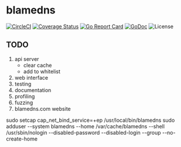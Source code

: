 # blamedns

[![CircleCI](https://circleci.com/gh/joshuarubin/blamedns.svg?style=svg)](https://circleci.com/gh/joshuarubin/blamedns) [![Coverage Status](https://coveralls.io/repos/github/joshuarubin/blamedns/badge.svg?branch=master)](https://coveralls.io/github/joshuarubin/blamedns?branch=master) [![Go Report Card](https://goreportcard.com/badge/jrubin.io/blamedns)](https://goreportcard.com/report/jrubin.io/blamedns) [![GoDoc](https://godoc.org/jrubin.io/blamedns?status.svg)](https://godoc.org/jrubin.io/blamedns) ![License](https://img.shields.io/badge/license-apache-blue.svg)

## TODO

1. api server
    * clear cache
    * add to whitelist
1. web interface
1. testing
1. documentation
1. profiling
1. fuzzing
1. blamedns.com website

sudo setcap cap_net_bind_service=+ep /usr/local/bin/blamedns
sudo adduser --system blamedns --home /var/cache/blamedns --shell /usr/sbin/nologin --disabled-password --disabled-login --group --no-create-home

